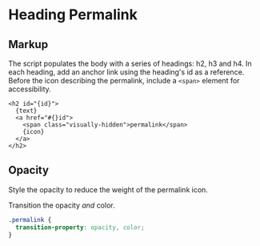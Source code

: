 # Heading Permalink

## Markup

The script populates the body with a series of headings: h2, h3 and h4. In each heading, add an anchor link using the heading's id as a reference. Before the icon describing the permalink, include a `<span>` element for accessibility.

```njk
<h2 id="{id}">
  {text}
  <a href="#{}id">
    <span class="visually-hidden">permalink</span>
    {icon}
  </a>
</h2>
```

## Opacity

Style the opacity to reduce the weight of the permalink icon.

Transition the opacity _and_ color.

```css
.permalink {
  transition-property: opacity, color;
}
```
